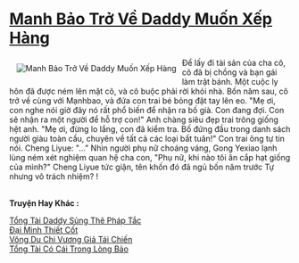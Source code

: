 <a href="https://truyentiki.com/manh-bao-tro-ve-daddy-muon-xep-hang.31855/" title="Manh Bảo Trở Về Daddy Muốn Xếp Hàng"><h1>Manh Bảo Trở Về Daddy Muốn Xếp Hàng</h1></a><div style="display:table"><img align="right" style="float: left; padding: 10px;" src="https://truyentiki.com/a/img/str/src/31855.jpg" alt="Manh Bảo Trở Về Daddy Muốn Xếp Hàng">Để lấy đi tài sản của cha cô, cô đã bị chồng và bạn gái làm trật bánh. Một cuộc ly hôn đã được ném lên mặt cô, và cô buộc phải rời khỏi nhà. Bốn năm sau, cô trở về cùng với Mạnhbao, và đứa con trai bé bỏng đặt tay lên eo. "Mẹ ơi, con nghe nói giờ đây nó rất phổ biến để nhận ra bố già. Con đang đợi. Con sẽ nhận ra một người để hỗ trợ con!" Anh chàng siêu đẹp trai trông giống hệt anh. "Mẹ ơi, đừng lo lắng, con đã kiểm tra. Bố đứng đầu trong danh sách người giàu toàn cầu, chuyên về tất cả các loại bất tuân!" Con trai ông tự tin nói. Cheng Liyue: "..." Nhìn người phụ nữ choáng váng, Gong Yexiao lạnh lùng ném xét nghiệm quan hệ cha con, "Phụ nữ, khi nào tôi ăn cắp hạt giống của mình?" Cheng Liyue tức giận, tên khốn đó đã ngủ bốn năm trước Tự nhưng vô trách nhiệm? !</div><p><br><b>Truyện Hay Khác :</b></p><a href="https://truyentiki.com/tong-tai-daddy-sung-the-phap-tac.31854/" alt="Tổng Tài Daddy Sủng Thê Pháp Tắc">Tổng Tài Daddy Sủng Thê Pháp Tắc</a><br/><a href="https://github.com/nownovels/topcv/tree/master/truyenhay/31766/README.md" alt="Đại Minh Thiết Cốt">Đại Minh Thiết Cốt</a><br/><a href="https://github.com/nownovels/topcv/tree/master/truyenhay/31825/README.md" alt="Võng Du Chi Vương Giả Tái Chiến">Võng Du Chi Vương Giả Tái Chiến</a><br/><a href="https://truyencv2020.blogspot.com/2020/06/tong-tai-co-cai-trong-long-bao.html" alt="Tổng Tài Có Cái Trong Lòng Bảo">Tổng Tài Có Cái Trong Lòng Bảo</a><br/>